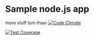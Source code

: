 Sample node.js app
================
more stuff
tom
thian
[![Code Climate](https://codeclimate.com/github/vMatrixCloud/hprecruit/badges/gpa.svg)](https://codeclimate.com/github/vMatrixCloud/hprecruit)

[![Test Coverage](https://codeclimate.com/github/vMatrixCloud/hprecruit/badges/coverage.svg)](https://codeclimate.com/github/vMatrixCloud/hprecruit/coverage)
